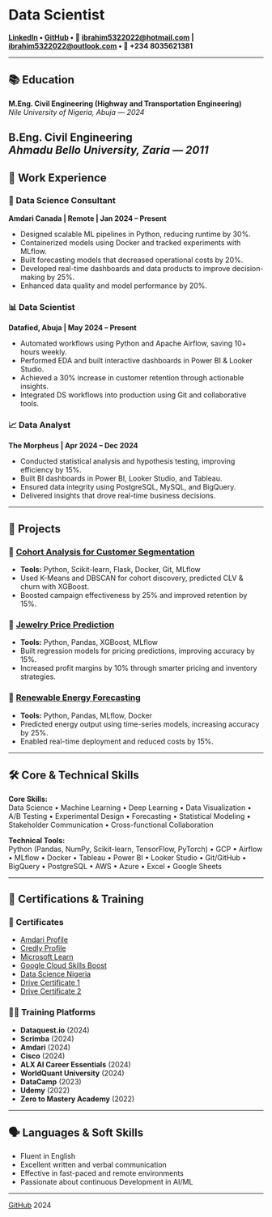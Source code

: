 # Data Scientist

**[LinkedIn](https://www.linkedin.com/in/ibrahim-ismaila) • [GitHub](https://github.com/EngrIBGIT) • 📧 ibrahim5322022@hotmail.com | ibrahim5322022@outlook.com • 📱 +234 8035621381**

---
## 📚 Education

**M.Eng. Civil Engineering (Highway and Transportation Engineering)**  
*Nile University of Nigeria, Abuja — 2024*

**B.Eng. Civil Engineering**  
*Ahmadu Bello University, Zaria — 2011*
---

## 💼 Work Experience

### 🧠 Data Science Consultant  
**Amdari Canada | Remote | Jan 2024 – Present**

- Designed scalable ML pipelines in Python, reducing runtime by 30%.
- Containerized models using Docker and tracked experiments with MLflow.
- Built forecasting models that decreased operational costs by 20%.
- Developed real-time dashboards and data products to improve decision-making by 25%.
- Enhanced data quality and model performance by 20%.

### 📊 Data Scientist  
**Datafied, Abuja | May 2024 – Present**

- Automated workflows using Python and Apache Airflow, saving 10+ hours weekly.
- Performed EDA and built interactive dashboards in Power BI & Looker Studio.
- Achieved a 30% increase in customer retention through actionable insights.
- Integrated DS workflows into production using Git and collaborative tools.

### 📈 Data Analyst  
**The Morpheus | Apr 2024 – Dec 2024**

- Conducted statistical analysis and hypothesis testing, improving efficiency by 15%.
- Built BI dashboards in Power BI, Looker Studio, and Tableau.
- Ensured data integrity using PostgreSQL, MySQL, and BigQuery.
- Delivered insights that drove real-time business decisions.
---

## 🚀 Projects

### 📌 [Cohort Analysis for Customer Segmentation](https://github.com/EngrIBGIT)
- **Tools:** Python, Scikit-learn, Flask, Docker, Git, MLflow
- Used K-Means and DBSCAN for cohort discovery, predicted CLV & churn with XGBoost.
- Boosted campaign effectiveness by 25% and improved retention by 15%.

### 📌 [Jewelry Price Prediction](https://github.com/EngrIBGIT)
- **Tools:** Python, Pandas, XGBoost, MLflow
- Built regression models for pricing predictions, improving accuracy by 15%.
- Increased profit margins by 10% through smarter pricing and inventory strategies.

### 📌 [Renewable Energy Forecasting](https://github.com/EngrIBGIT)
- **Tools:** Python, Pandas, MLflow, Docker
- Predicted energy output using time-series models, increasing accuracy by 25%.
- Enabled real-time deployment and reduced costs by 15%.

---

## 🛠️ Core & Technical Skills

**Core Skills:**  
Data Science • Machine Learning • Deep Learning • Data Visualization • A/B Testing • Experimental Design • Forecasting • Statistical Modeling • Stakeholder Communication • Cross-functional Collaboration

**Technical Tools:**  
Python (Pandas, NumPy, Scikit-learn, TensorFlow, PyTorch) • GCP • Airflow • MLflow • Docker • Tableau • Power BI • Looker Studio • Git/GitHub • BigQuery • PostgreSQL • AWS • Azure • Excel • Google Sheets

---

## 📜 Certifications & Training

### 📂 Certificates
- [Amdari Profile](https://www.amdari.io/profile/ibrahim-ismaila-417)
- [Credly Profile](https://www.credly.com/users/ibrahim-ismaila.27fb2853)
- [Microsoft Learn](https://learn.microsoft.com/en-us/users/ibrahimismaila-9556/)
- [Google Cloud Skills Boost](https://www.cloudskillsboost.google/public_profiles/66f88c3c-9f55-4118-828c-f13540f4941c)
- [Data Science Nigeria](https://cert.datasciencenigeria.ai/)
- [Drive Certificate 1](https://drive.google.com/file/d/128Eznvwa20eseuuEDnwQOWOEqyTwxMYf/view?usp=drive_link)
- [Drive Certificate 2](https://drive.google.com/file/d/1c9Ltiwkzglxy3nV1m-zYSG1AmSeduisf/view?usp=sharing)

### 🧑‍🎓 Training Platforms
- **Dataquest.io** (2024)  
- **Scrimba** (2024)  
- **Amdari** (2024)  
- **Cisco** (2024)  
- **ALX AI Career Essentials** (2024)  
- **WorldQuant University** (2024)  
- **DataCamp** (2023)  
- **Udemy** (2022)  
- **Zero to Mastery Academy** (2022)

---

## 🗣️ Languages & Soft Skills

- Fluent in English
- Excellent written and verbal communication
- Effective in fast-paced and remote environments
- Passionate about continuous Development in AI/ML

---
[GitHub](https://github.com/EngrIBGIT) 2024
